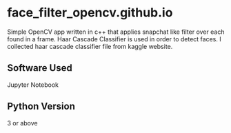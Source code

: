 # face_filter_opencv.github.io
  Simple OpenCV app written in c++ that applies snapchat like filter over each found in a frame. 
  Haar Cascade Classifier is used in order to detect faces.
  I collected haar cascade classifier file from kaggle website.
  
## Software Used 
  Jupyter Notebook
  
## Python Version 
  3 or above
